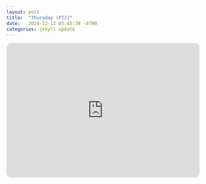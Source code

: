 ```yaml
---
layout: post
title:  "Thursday (FTJ)"
date:   2024-12-12 05:45:38 -0700
categories: jekyll update
---
```

<iframe style="border-radius:12px" src="https://open.spotify.com/embed/playlist/78WF2K38P43VRtIGO7cvvg?utm_source=generator" width="100%" height="352" frameBorder="0" allowfullscreen="" allow="autoplay; clipboard-write; encrypted-media; fullscreen; picture-in-picture" loading="lazy"></iframe>
